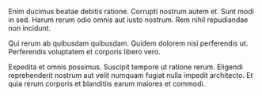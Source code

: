 Enim ducimus beatae debitis ratione. Corrupti nostrum autem et. Sunt modi in sed. Harum rerum odio omnis aut iusto nostrum. Rem nihil repudiandae non incidunt.
 Qui rerum ab quibusdam quibusdam. Quidem dolorem nisi perferendis ut. Perferendis voluptatem et corporis libero vero.
 Expedita et omnis possimus. Suscipit tempore ut ratione rerum. Eligendi reprehenderit nostrum aut velit numquam fugiat nulla impedit architecto. Et quia rerum corporis et blanditiis earum maiores et commodi.